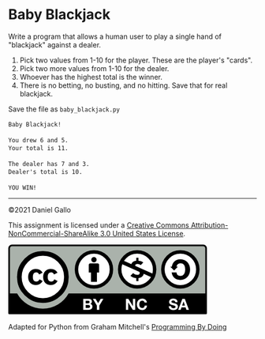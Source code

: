 # Baby Blackjack


Write a program that allows a human user to play a single hand of "blackjack" against a dealer.


1. Pick two values from 1-10 for the player. These are the player's "cards".
2. Pick two more values from 1-10 for the dealer.
3. Whoever has the highest total is the winner.
4. There is no betting, no busting, and no hitting. Save that for real blackjack.

Save the file as `baby_blackjack.py`

```
Baby Blackjack!

You drew 6 and 5.
Your total is 11.

The dealer has 7 and 3.
Dealer's total is 10.

YOU WIN!

```

---


©2021 Daniel Gallo


This assignment is licensed under a
[Creative Commons Attribution-NonCommercial-ShareAlike 3.0 United States License](https://creativecommons.org/licenses/by-nc-sa/3.0/us/deed.en_US).  

![Creative Commons License](images/by-nc-sa.png)





Adapted for Python from Graham Mitchell's [Programming By Doing](https://programmingbydoing.com/)